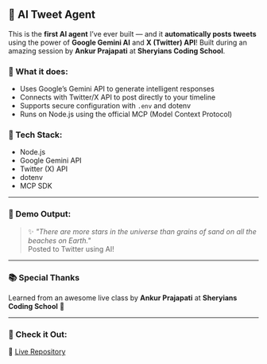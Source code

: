 ## 🤖 AI Tweet Agent

This is the **first AI agent** I’ve ever built — and it **automatically posts tweets** using the power of **Google Gemini AI** and **X (Twitter) API**! Built during an amazing session by **Ankur Prajapati** at **Sheryians Coding School**.

### 🧠 What it does:
- Uses Google’s Gemini API to generate intelligent responses  
- Connects with Twitter/X API to post directly to your timeline  
- Supports secure configuration with `.env` and dotenv  
- Runs on Node.js using the official MCP (Model Context Protocol)

### 🚀 Tech Stack:
- Node.js  
- Google Gemini API  
- Twitter (X) API  
- dotenv  
- MCP SDK  

---

### 📸 Demo Output:
> ✨ *"There are more stars in the universe than grains of sand on all the beaches on Earth."*  
Posted to Twitter using AI!

---

### 📚 Special Thanks
Learned from an awesome live class by **Ankur Prajapati** at **Sheryians Coding School** 🙌

---

### 📂 Check it Out:
🔗 [Live Repository](https://github.com/suyash04-24/Ai-Tweet-Agent)
